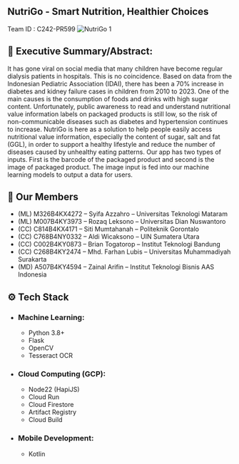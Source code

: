 ## NutriGo - Smart Nutrition, Healthier Choices     

Team ID : C242-PR599
![NutriGo 1](https://github.com/user-attachments/assets/9b62933b-4498-418c-aa67-82a7dfe886c4)
## 📄 Executive Summary/Abstract:
It has gone viral on social media that many children have become regular dialysis patients in hospitals. This is no coincidence. Based on data from the Indonesian Pediatric Association (IDAI), there has been a 70% increase in diabetes and kidney failure cases in children from 2010 to 2023. One of the main causes is the consumption of foods and drinks with high sugar content. Unfortunately, public awareness to read and understand nutritional value information labels on packaged products is still low, so the risk of non-communicable diseases such as diabetes and hypertension continues to increase.
NutriGo is here as a solution to help people easily access nutritional value information, especially the content of sugar, salt and fat (GGL), in order to support a healthy lifestyle and reduce the number of diseases caused by unhealthy eating patterns.
Our app has two types of inputs. First is the barcode of the packaged product and second is the image of packaged product. The image input is fed into our machine learning models to output a data for users.

## 🧌 Our Members
- (ML) M326B4KX4272 – Syifa Azzahro – Universitas Teknologi Mataram
- (ML) M007B4KY3973 –  Rozaq Leksono –  Universitas Dian Nuswantoro
- (CC) C814B4KX4171 – Siti Mumtahanah – Politeknik Gorontalo
- (CC) C768B4NY0332 – Aldi Wicaksono – UIN Sumatera Utara
- (CC) C002B4KY0873 – Brian Togatorop – Institut Teknologi Bandung
- (CC) C268B4KY2474 – Mhd. Farhan Lubis – Universitas Muhammadiyah Surakarta
- (MD) A507B4KY4594 – Zainal Arifin – Institut Teknologi Bisnis AAS Indonesia

## ⚙️ Tech Stack
- ### Machine Learning:
  - Python 3.8+
  - Flask
  - OpenCV
  - Tesseract OCR
- ### Cloud Computing (GCP):
  - Node22 (HapiJS)
  - Cloud Run
  - Cloud Firestore
  - Artifact Registry
  - Cloud Build
- ### Mobile Development:
  - Kotlin
